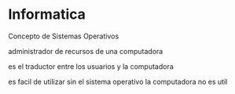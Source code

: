 Informatica
===========

Concepto de Sistemas Operativos

administrador de recursos de una computadora

es el traductor entre los usuarios y la computadora

es facil de utilizar
sin el sistema operativo la computadora no es util
